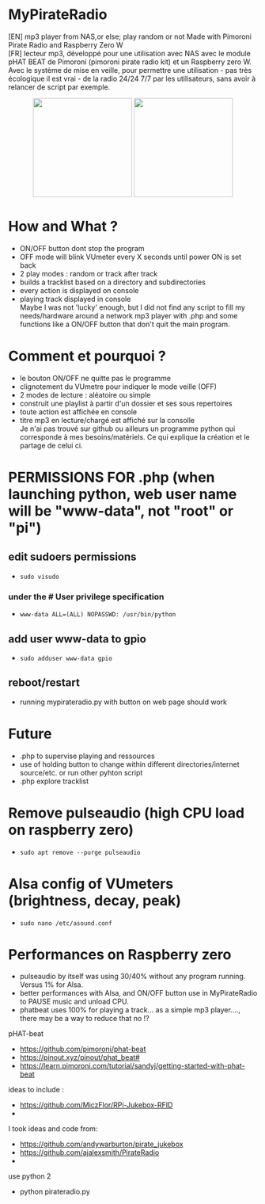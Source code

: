 # MyPirateRadio
[EN] mp3 player from NAS,or else; play random or not
Made with Pimoroni Pirate Radio and Raspberry Zero W
<br>[FR] lecteur mp3, développé pour une utilisation avec NAS avec le module pHAT BEAT de Pimoroni (pimoroni pirate radio kit) et un Raspberry zero W. Avec le système de mise en veille, pour permettre une utilisation - pas très écologique il est vrai - de la radio 24/24 7/7 par les utilisateurs, sans avoir à relancer de script par exemple.

<p align="center">
<img src="https://cdn.shopify.com/s/files/1/0174/1800/products/zero-w-kits-square-1_1024x1024.jpg?v=1606227996" width="200px">
  <img src="https://sha256systems.eu/WebRoot/Store27/Shops/5b7c8826-3528-4d6f-bd2d-c024fcdbd435/5EAF/3F55/6C80/BE99/F0D3/0A48/3570/4BF9/DEV-15749-4.jpeg" width="200px">
</p>

# How and What ?
- ON/OFF button dont stop the program
- OFF mode will blink VUmeter every X seconds until power ON is set back
- 2 play modes : random or track after track
- builds a tracklist based on a directory and subdirectories
- every action is displayed on console
- playing track displayed in console
<br>Maybe I was not 'lucky' enough, but I did not find any script to fill my needs/hardware around a network mp3 player with .php and some functions like a ON/OFF button that don't quit the main program.

# Comment et pourquoi ?
- le bouton ON/OFF ne quitte pas le programme
- clignotement du VUmetre pour indiquer le mode veille (OFF)
- 2 modes de lecture : aléatoire ou simple
- construit une playlist à partir d'un dossier et ses sous repertoires
- toute action est affichée en console
- titre mp3 en lecture/chargé est affiché sur la consolle
<br>Je n'ai pas trouvé sur github ou ailleurs un programme python qui corresponde à mes besoins/matériels. Ce qui explique la création et le partage de celui ci.



# PERMISSIONS FOR .php (when launching python, web user name will be "www-data", not "root" or "pi")
## edit sudoers permissions
- `sudo visudo`
###  under the # User privilege specification
- `www-data ALL=(ALL) NOPASSWD: /usr/bin/python`
## add user www-data to gpio
- `sudo adduser www-data gpio`
## reboot/restart
- running mypirateradio.py with button on web page should work

# Future
- .php to supervise playing and ressources
- use of holding button to change within different directories/internet source/etc. or run other pyhton script
- .php explore tracklist

# Remove pulseaudio (high CPU load on raspberry zero)
- `sudo apt remove --purge pulseaudio`
# Alsa config of VUmeters (brightness, decay, peak)
- `sudo nano /etc/asound.conf`

# Performances on Raspberry zero
- pulseaudio by itself was using 30/40% without any program running. Versus 1% for Alsa.
- better performances with Alsa, and ON/OFF button use in MyPirateRadio to PAUSE music and unload CPU.
- phatbeat uses 100% for playing a track... as a simple mp3 player...., there may be a way to reduce that no !?

pHAT-beat
- https://github.com/pimoroni/phat-beat
- https://pinout.xyz/pinout/phat_beat#
- https://learn.pimoroni.com/tutorial/sandyj/getting-started-with-phat-beat

ideas to include :
- https://github.com/MiczFlor/RPi-Jukebox-RFID
- 

I took ideas and code from:
- https://github.com/andywarburton/pirate_jukebox
- https://github.com/ajalexsmith/PirateRadio
- 

use python 2
- python pirateradio.py
